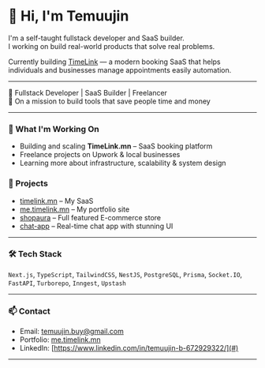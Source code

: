 # 👋 Hi, I'm Temuujin

I'm a self-taught fullstack developer and SaaS builder.  
I working on build real-world products that solve real problems.

Currently building [TimeLink](https://timelink.mn) — a modern booking SaaS that helps individuals and businesses manage appointments easily automation.

---

🚀 Fullstack Developer | SaaS Builder | Freelancer  
🎯 On a mission to build tools that save people time and money  

---

### 🚀 What I'm Working On

- Building and scaling **TimeLink.mn** – SaaS booking platform
- Freelance projects on Upwork & local businesses
- Learning more about infrastructure, scalability & system design


### 💼 Projects

- [timelink.mn](https://timelink.mn) – My SaaS
- [me.timelink.mn](https://me.timelink.mn) – My portfolio site
- [shopaura](https://shopaura-gray.vercel.app) – Full featured E-commerce store
- [chat-app](https://real-time-chat-app-five-dun.vercel.app) – Real-time chat app with stunning UI 

---

### 🛠️ Tech Stack

`Next.js`, `TypeScript`, `TailwindCSS`, `NestJS`, `PostgreSQL`, `Prisma`, `Socket.IO`, `FastAPI`, `Turborepo`, `Inngest`, `Upstash`

---

### 📫 Contact

- Email: temuujin.buy@gmail.com
- Portfolio: [me.timelink.mn](https://me.timelink.mn)
- LinkedIn: [https://www.linkedin.com/in/temuujin-b-672929322/](#)

---

